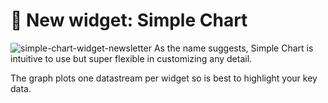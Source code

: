 # 🎉 New widget: Simple Chart

![simple-chart-widget-newsletter](https://user-images.githubusercontent.com/97158411/174841219-297a1b7e-408e-4d12-93ef-4da7130dfff3.png)
As the name suggests, Simple Chart is intuitive to use but super flexible in customizing any detail.

The graph plots one datastream per widget so is best to highlight your key data.
